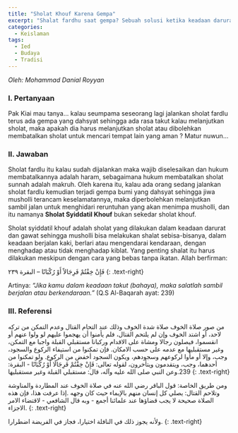 ```yaml
---
title: "Sholat Khouf Karena Gempa"
excerpt: "Shalat fardhu saat gempa? Sebuah solusi ketika keadaan darurat!"
categories:
  - Keislaman
tags:
  - Ied
  - Budaya
  - Tradisi
---
```


_Oleh: Mohammad Danial Royyan_


### I. Pertanyaan

Pak Kiai mau tanya... kalau seumpama seseorang lagi jalankan sholat fardlu terus ada gempa yang dahsyat sehingga ada rasa takut kalau melanjutkan sholat, maka apakah dia harus melanjutkan sholat atau dibolehkan membatalkan sholat untuk mencari tempat lain yang aman ? Matur nuwun...

### II. Jawaban

Sholat fardlu itu kalau sudah dijalankan maka wajib diselesaikan dan hukum membatalkannya adalah haram, sebagaimana hukum membatalkan sholat sunnah adalah makruh. Oleh karena itu, kalau ada orang sedang jalankan sholat fardlu kemudian terjadi gempa bumi yang dahsyat sehingga jiwa musholli terancam keselamatannya, maka diperbolehkan melanjutkan sambil jalan untuk menghidari reruntuhan yang akan menimpa musholli, dan itu namanya **Sholat Syiddatil Khouf** bukan sekedar sholat khouf.

Sholat syiddatil khouf adalah sholat yang dilakukan dalam keadaan darurat dan gawat sehingga musholli bisa melakukan shalat sebisa-bisanya, dalam keadaan berjalan kaki, berlari atau mengendarai kendaraan, dengan menghadap atau tidak menghadap kiblat. Yang penting shalat itu harus dilakukan meskipun dengan cara yang bebas tanpa ikatan. Allah berfirman:

فَإِنْ خِفْتُمْ فَرِجَالاً أَوْ رُكْبَانًا – البقرة ٢٣٩
{: .text-right}

Artinya: *“Jika kamu dalam keadaan takut (bahaya), maka salatlah sambil berjalan atau berkendaraan.”* (Q.S Al-Baqarah ayat: 239)


### III. Referensi

من صور صلاة الخوف صلاة شدة الخوف وذلك عند التحام القتال وعدم التمكن من تركه لاحد، أو اشتد الخوف وإن لم يلتحم القتال، فلم يأمنوا أن يهجموا عليهم لو ولوا عنهم أو انقسموا، فيصلون رجالا ومشاة على الاقدام وركبانا مستقبلي القبلة واجبا مع التمكن، وغير مستقبليها مع عدمه على حسب الامكان. فإن تمكنوا من استيفاء الركوع والسجود، وجب، وإلا أو مأوا لركوعهم وسجودهم، ويكون السجود أخفض من الركوع. ولو تمكنوا من أحدهما، وجب، ويتقدمون ويتأخرون، لقوله تعالى: فَإِنْ خِفْتُمْ فَرِجَالًا أَوْ رُكْبَانًا - البقرة: 239.وعن النبي صلى الله عليه وآله، قال: مستقبلي القبلة وغير مستقبليها
{: .text-right}

ومن طريق الخاصة: قول الباقر رضي الله عنه في صلاة الخوف عند المطاردة والمناوشة وتلاحم القتال:  يصلي كل إنسان منهم بالإيماء حيث كان وجهه .إذا عرفت هذا، فإن هذه الصلاة صحيحة لا يجب قضاؤها عند علمائنا أجمع - وبه قال الشافعي - لاقتضاء الامر الاجزاء.
{: .text-right}

ولأنه يجوز ذلك في النافلة اختيارا، فجاز في الفريضة اضطرارا.
{: .text-right}
